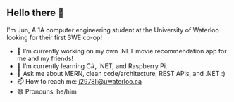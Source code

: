 ## Hello there 👋

I'm Jun, A 1A computer engineering student at the University of Waterloo looking for their first SWE co-op!

- 🔭 I’m currently working on my own .NET movie recommendation app for me and my friends!
- 🌱 I’m currently learning C#, .NET, and Raspberry Pi.
- 💬 Ask me about MERN, clean code/architecture, REST APIs, and .NET :)
- 📫 How to reach me: j2978li@uwaterloo.ca
- 😄 Pronouns: he/him

